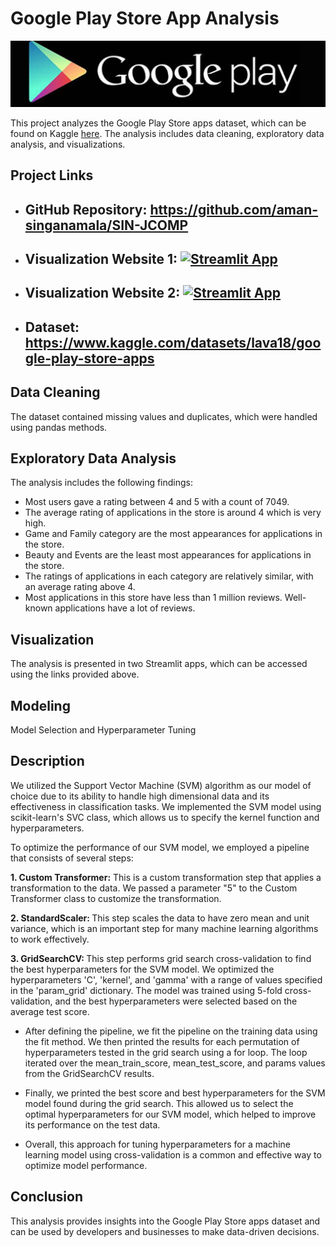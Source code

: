 # Google Play Store App Analysis
<p><img src="./PLOTS/dataset-cover.jpg" width=1000/></p>

This project analyzes the Google Play Store apps dataset, which can be found on Kaggle [here](https://www.kaggle.com/lava18/google-play-store-apps). The analysis includes data cleaning, exploratory data analysis, and visualizations.

## Project Links

- ## GitHub Repository: https://github.com/aman-singanamala/SIN-JCOMP
- ## Visualization Website 1: [![Streamlit App](https://static.streamlit.io/badges/streamlit_badge_black_white.svg)](https://aman-singanamala-sin-jcomp-vis-ni485h.streamlit.app)  

- ## Visualization Website 2: [![Streamlit App](https://static.streamlit.io/badges/streamlit_badge_black_white.svg)](https://aman-singanamala-sin-jcomp-app-lih7o2.streamlit.app)  
- ## Dataset: https://www.kaggle.com/datasets/lava18/google-play-store-apps




## Data Cleaning

The dataset contained missing values and duplicates, which were handled using pandas methods. 

## Exploratory Data Analysis

The analysis includes the following findings:

- Most users gave a rating between 4 and 5 with a count of 7049.
- The average rating of applications in the store is around 4 which is very high.
- Game and Family category are the most appearances for applications in the store.
- Beauty and Events are the least most appearances for applications in the store.
- The ratings of applications in each category are relatively similar, with an average rating above 4.
- Most applications in this store have less than 1 million reviews. Well-known applications have a lot of reviews.

## Visualization

The analysis is presented in two Streamlit apps, which can be accessed using the links provided above.

## Modeling

Model Selection and Hyperparameter Tuning

## Description

We utilized the Support Vector Machine (SVM) algorithm as our model of choice due to its ability to handle high dimensional data and its effectiveness in classification tasks. We implemented the SVM model using scikit-learn's SVC class, which allows us to specify the kernel function and hyperparameters.

To optimize the performance of our SVM model, we employed a pipeline that consists of several steps:

<b> 1. Custom Transformer:</b> This is a custom transformation step that applies a transformation to the data. We passed a parameter "5" to the Custom Transformer class to customize the transformation.

<b> 2. StandardScaler: </b> This step scales the data to have zero mean and unit variance, which is an important step for many machine learning algorithms to work effectively.

<b>3. GridSearchCV: </b> This step performs grid search cross-validation to find the best hyperparameters for the SVM model. We optimized the hyperparameters 'C', 'kernel', and 'gamma' with a range of values specified in the 'param_grid' dictionary. The model was trained using 5-fold cross-validation, and the best hyperparameters were selected based on the average test score.

- After defining the pipeline, we fit the pipeline on the training data using the fit method. We then printed the results for each permutation of hyperparameters tested in the grid search using a for loop. The loop iterated over the mean_train_score, mean_test_score, and params values from the GridSearchCV results.

- Finally, we printed the best score and best hyperparameters for the SVM model found during the grid search. This allowed us to select the optimal hyperparameters for our SVM model, which helped to improve its performance on the test data.

- Overall, this approach for tuning hyperparameters for a machine learning model using cross-validation is a common and effective way to optimize model performance.


## Conclusion

This analysis provides insights into the Google Play Store apps dataset and can be used by developers and businesses to make data-driven decisions.
